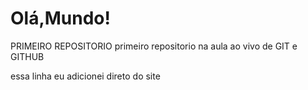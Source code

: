 # Olá,Mundo!
 PRIMEIRO REPOSITORIO
primeiro repositorio na aula ao vivo de GIT e GITHUB

essa linha eu adicionei direto do site
